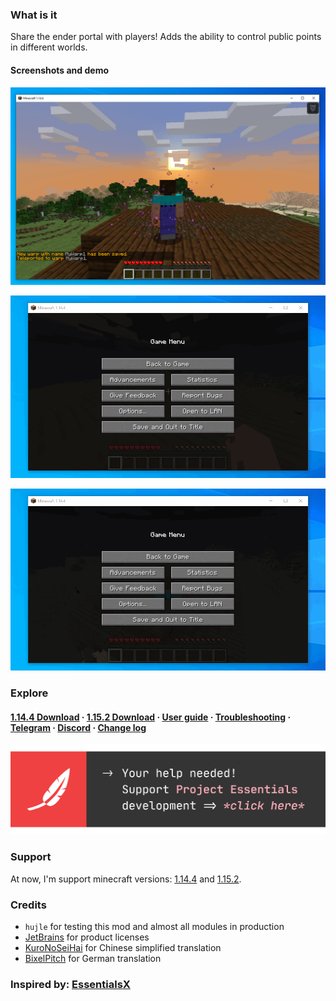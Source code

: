 ### What is it

Share the ender portal with players! Adds the ability to control public points in different worlds.

#### Screenshots and demo

![](https://github.com/ProjectEssentials/ProjectEssentials-Assets/raw/ASSETS-20-Q2/assets/specific/warps/warp.png)

![](https://github.com/ProjectEssentials/ProjectEssentials-Assets/raw/ASSETS-20-Q2/assets/specific/warps/warp_demo01.gif)

![](https://github.com/ProjectEssentials/ProjectEssentials-Assets/blob/ASSETS-20-Q2/assets/specific/warps/warp_demo02.gif)

### Explore

#### [1.14.4 Download](https://github.com/ProjectEssentials/ProjectEssentials-Warps/releases/download/2.0.0%2BMC-1.14.4/Project.Essentials.Warps-2.0.0+MC-1.14.4.jar) · [1.15.2 Download](https://github.com/ProjectEssentials/ProjectEssentials-Warps/releases/download/2.0.0%2BMC-1.15.2/Project.Essentials.Warps-2.0.0+MC-1.15.2.jar) · [User guide](https://mairwunnx.gitbook.io/project-essentials/project-essentials-warps#how-to-install) · [Troubleshooting](https://github.com/ProjectEssentials/ProjectEssentials-Warps/issues/new/choose) · [Telegram](https://t.me/minecraftforge) · [Discord](https://discord.gg/VU9XZAt) · [Change log](changelog.md)

[![](https://github.com/ProjectEssentials/ProjectEssentials-Assets/raw/ASSETS-20-Q2/assets/common/support.png)](https://gist.github.com/MairwunNx/fda95062618db6880ef8ee06e1bba54f)

### Support

At now, I'm support minecraft versions: [1.14.4](https://github.com/ProjectEssentials/ProjectEssentials-Warps/tree/MC-1.14.4) and [1.15.2](https://github.com/ProjectEssentials/ProjectEssentials-Warps/tree/MC-1.15.2).

### Credits

- `hujle` for testing this mod and almost all modules in production
- [JetBrains](https://www.jetbrains.com/) for product licenses
- [KuroNoSeiHai](https://github.com/KuroNoSeiHai) for Chinese simplified translation
- [BixelPitch](https://github.com/BixelPitch) for German translation

### Inspired by: [EssentialsX](https://github.com/EssentialsX)
